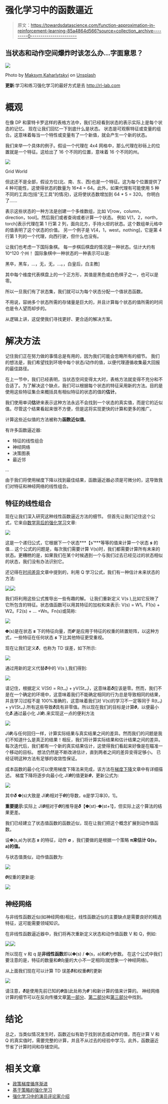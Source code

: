 # 强化学习中的函数逼近

> 原文：<https://towardsdatascience.com/function-approximation-in-reinforcement-learning-85a4864d566?source=collection_archive---------0----------------------->

## 当状态和动作空间爆炸时该怎么办…字面意思？

![](img/466d55ddb7634c922971d0d6fbdd88e7.png)

Photo by [Maksym Kaharlytskyi](https://unsplash.com/@qwitka?utm_source=medium&utm_medium=referral) on [Unsplash](https://unsplash.com?utm_source=medium&utm_medium=referral)

**更新**:学习和练习强化学习的最好方式是去 http://rl-lab.com

# 概观

在像 DP 和蒙特卡罗这样的表格方法中，我们已经看到状态的表示实际上是每个状态的记忆。
现在让我们回忆一下到底什么是状态。
状态是可观察特征或变量的组合。这意味着每当一个特性或变量有了一个新值，就会产生一个新的状态。

我们来举一个具体的例子。假设一个代理在 4x4 网格中，那么代理在砂砾上的位置就是一个特征。这给出了 16 个不同的位置，意味着 16 个不同的州。

![](img/8df9c7c163c6193db4daa643d3b6b1cf.png)

Grid World

但这还不是全部，假设方位(北、南、东、西)也是一个特征。这为每个位置提供了 4 种可能性，这使得状态的数量为 16*4 = 64。此外，如果代理有可能使用 5 种不同的工具(包括“无工具”的情况)，这将使状态数增加到 64 * 5 = 320。
你明白了……

表示这些状态的一种方法是创建一个多维数组，比如 V[row，column，direction，tool]。然后我们或者查询或者计算一个状态。
例如 V[1，2，north，torch]表示代理在第 1 行第 2 列，面向北方，手持火炬的状态。这个数组单元格中的值表明了这个状态的价值。
另一个例子是 V[4，1，west，nothing]，它是第 4 行第 1 列的一个代理，向西行驶，但什么也没有。

让我们也考虑一下国际象棋。
每一步棋后棋盘的情况是一种状态。估计大约有 10^120 个州！
国际象棋中一种状态的一种表示可以是:

黑卒，黑车，…，无，无，…。，白皇后，白主教]

其中每个维度代表棋盘上的一个正方形，其值是黑色或白色棋子之一，也可以是零。

所以一旦我们有了状态集，我们就可以为每个状态分配一个值状态函数。

不用说，容纳多个状态所需的存储量是巨大的，并且计算每个状态的值所需的时间也是令人望而却步的。

从逻辑上讲，这促使我们寻找更好、更合适的解决方案。

# 解决方法

记住我们正在努力做的事情总是有用的，因为我们可能会忽略所有的细节。
我们的想法是，我们希望找到环境中每个状态/动作的值，以便代理遵循收集最大回报的最佳路径。

在上一节中，我们已经表明，当状态空间变得太大时，表格方法就变得不充分和不合适了。为了解决这个缺点，我们可以根据每个状态的特征采用新的方法。目的是使用这些特征集合来概括具有相似特征的状态的值的**估计**。

我们使用单词**估计**来表示这种方法永远不会找到一个状态的真实值，而是它的近似值。尽管这个结果看起来很不方便，但是这将实现更快的计算和更多的推广。

计算这些近似值的方法被称为**函数近似值**。

有许多函数逼近器:

*   特征的线性组合
*   神经网络
*   决策图表
*   最近邻

…

由于我们将使用梯度下降以找到最佳结果，函数逼近器必须是可微分的，这导致我们对特征和神经网络的线性组合。

## 特征的线性组合

现在让我们深入研究这种线性函数逼近方法的细节。
但首先让我们记住这个公式，它来自[数学背后的强化学习](https://medium.com/@zsalloum/math-behind-reinforcement-learning-the-easy-way-1b7ed0c030f4)文章:

![](img/1dcf1bfa1523afa6d56a2565261d203e.png)

这是一个递归公式，它根据下一个状态***【s’***等等的值来计算一个状态 ***s*** 的值…
这个公式的问题是，每次我们需要计算 V(s)时，我们都需要计算所有未来的状态。更糟糕的是，如果我们在某个时候遇到一个与我们过去已经见过的状态相似的状态，我们没有办法识别它。

还记得在[时间差异](/td-in-reinforcement-learning-the-easy-way-f92ecfa9f3ce)文章中提到的，利用 Q 学习公式，我们有一种估计未来状态的方法:

![](img/3bf9d2c76060146683cc8831201421b6.png)![](img/ba6b6365498e5e287265a26c21b6ade4.png)

我们将利用这些公式推导出一些有趣的解。
让我们重新定义 V(s ),比如它反映了它所包含的特征。状态值函数可以用其特征的加权和来表示:
V(s) = W1。F1(s) + W2。F2(s) + … +Wn。Fn(s)或简称:

![](img/a2b8b8d0502efcea66a4deaf2fb24b2b.png)

𝝫(s)是在状态 ***s*** 下的特征向量，而𝜽ᵀ是应用于特征的权重的转置矩阵，以这种方式，一些特征在任何状态 ***s*** 下比其他特征更受重视。

现在让我们定义𝜹，也称为 TD 误差，如下所示:

![](img/42739a690982472e8f48348253e36d8a.png)

通过用新的定义代替𝜹中的 V(s ),我们得到:

![](img/bba3bac018799b6a8308e45afd3e7e5a.png)

请记住，根据定义 V(St) = R(t₊₁) + 𝛾V(St₊₁)，这意味着𝜹应该是零。然而，我们不是在一个确定的环境中，这意味着我们不能确定相同的行为总是导致相同的结果，并且学习过程不是 100%准确的，这意味着我们对 V(s)的学习不一定等同于 R(t₊₁) + 𝛾V(St₊₁).所有这些导致𝜹具有非零值。所以现在我们的目标是计算𝜽，以便最小化𝜹.通过最小化 J(𝜽).来实现这一点的便利方法

![](img/769d584e7ab7f30b4699a9055c940852.png)

J(𝜽)与任何回归一样，计算实际结果与真实结果之间的差异。然而我们的问题是我们不知道什么是真正的结果！相反，我们将计算实际结果和估计结果之间的差异。每次迭代后，我们都有一个新的真实结果估计，这使得我们看起来好像是在瞄准一个移动的目标。
想法仍然是不断改进估计，直到两者之间的差异变得足够小。
已经证明这种方法有足够的收敛性保证。

成本函数的最小化可以使用梯度下降法来完成，该方法在[梯度下降](/gradient-descent-the-easy-way-5240ca9a08da)文章中有详细描述。
梯度下降将逐步向最小化 J(𝜽的值更新𝜽，更新公式为:

![](img/cb5aaaa1b22ee60c3649f13573e939f4.png)

其中𝜹 𝝫(s)大致是 J(𝜽)相对于𝜽的导数，⍺是学习率]0，1]。

**重要提示**:实际上 J(𝜽相对于𝜽的推导是𝜹【𝝫(st)-𝝫(st+1】，但实际上这个算法的结果更差。

我们已经建立了状态值函数的函数近似，现在让我们把这个概念扩展到动作值函数。

设𝝫(s,a)为状态 ***s*** 的特征，动作 ***a*** ，我们要做的是根据一个策略 **π来估计 Q(s，a)的值。**

与状态值类似，动作值函数为:

![](img/a3222aed93e5d31daeb581bc9f1f1f76.png)

𝜽权重的更新是:

![](img/0a47da0cc5816b14284aabab80733e05.png)

## 神经网络

与非线性函数近似(如神经网络)相比，线性函数近似的主要缺点是需要良好的精选特征，这可能需要领域知识。

在非线性函数逼近器中，我们将再次重新定义状态和动作值函数 V 和 Q，例如:

![](img/b49a41b06127bfed52491e86d08aadc5.png)![](img/65cbe034d97f84871e5914217d01e11a.png)

所以现在 v 和 q 是**非线性函数**即以𝝫(s) / 𝝫(s，a)和𝜽为参数。
在这个公式中我们要注意的是，特征的数量和𝜽向量的大小不一定相同(就想象一个神经网络)。

从上面我们现在可以计算 TD 误差𝜹和权重𝜽的更新

![](img/2234f3e0adc21a71e45752e05f6dd800.png)

请注意，𝜹是使用先前已知的𝜽值(此处称为𝜽⁻)和新计算的值来计算的。
神经网络计算的细节可以在反向传播文章[第一部分](/back-propagation-the-easy-way-part-1-6a8cde653f65)、[第二部分](/back-propagation-the-easy-way-part-2-bea37046c897)和[第三部分](/back-propagation-the-easy-way-part-3-cc1de33e8397)中找到。

# 结论

总之，当类似情况发生时，函数近似有助于找到状态或动作的值，而在计算 V 和 Q 的真实值时，需要完整的计算，并且不从过去的经验中学习。此外，函数逼近节省了计算时间和存储空间。

# 相关文章

*   [政策梯度循序渐进](/policy-gradient-step-by-step-ac34b629fd55)
*   [基于策略的强化学习](/policy-based-reinforcement-learning-the-easy-way-8de9a3356083)
*   [强化学习中的演员评论家介绍](/introduction-to-actor-critic-7642bdb2b3d2)